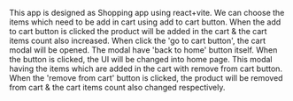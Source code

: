 This app is designed as Shopping app using react+vite.
We can choose the items which need to be add in cart using add to cart button.
When the add to cart button is clicked the product will be added in the cart & the cart items count also increased.
When click the 'go to cart button', the cart modal will be opened.
The modal have 'back to home' button itself. When the button is clicked, the UI will be changed into home page.
This modal having the items which are added in the cart with remove from cart button.
When the 'remove from cart' button is clicked, the product will be removed from cart & the cart items count also changed respectively.

